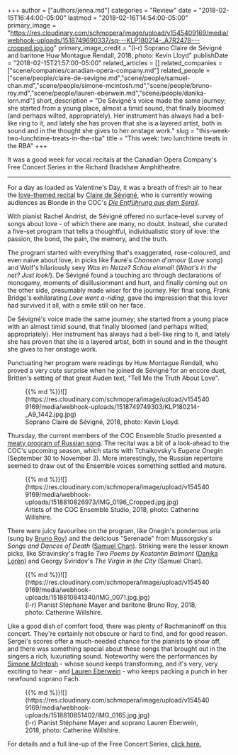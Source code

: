 +++
author = ["authors/jenna.md"]
categories = "Review"
date = "2018-02-15T16:44:00-05:00"
lastmod = "2018-02-16T14:54:00-05:00"
primary_image = "https://res.cloudinary.com/schmopera/image/upload/v1545409169/media/webhook-uploads/1518749690337/sq---KLP180214-_A7R2478---cropped.jpg.jpg"
primary_image_credit = "(l-r) Soprano Claire de Sévigné and baritone Huw Montague Rendall, 2018, photo: Kevin Lloyd"
publishDate = "2018-02-15T21:57:00-05:00"
related_articles = []
related_companies = ["scene/companies/canadian-opera-company.md"]
related_people = ["scene/people/claire-de-sevigne.md","scene/people/samuel-chan.md","scene/people/simone-mcintosh.md","scene/people/bruno-roy.md","scene/people/lauren-eberwein.md","scene/people/danika-lorn.md"]
short_description = "De Sévigné&#039;s voice made the same journey; she started from a young place, almost a timid sound, that finally bloomed (and perhaps wilted, appropriately). Her instrument has always had a bell-like ring to it, and lately she has proven that she is a layered artist, both in sound and in the thought she gives to her onstage work."
slug = "this-week-two-lunchtime-treats-in-the-rba"
title = "This week: two lunchtime treats in the RBA"
+++

It was a good week for vocal recitals at the Canadian Opera Company's Free Concert Series in the Richard Bradshaw Amphitheatre.
***
For a day as loaded as Valentine's Day, it was a breath of fresh air to hear the [love-themed recital](http://files.coc.ca/pdfs/concert180214.pdf) by [Claire de Sévigné](/scene/people/claire-de-sevigne/), who is currently wowing audiences as Blonde in the COC's [*Die Entführung aus dem Serail*](/never-black-white-abduction-at-the-coc/).

With pianist Rachel Andrist, de Sévigné offered no surface-level survey of songs about love - of which there are many, no doubt. Instead, she curated a five-set program that tells a thoughtful, individualistic story of love: the passion, the bond, the pain, the memory, and the truth.

The program started with everything that's exaggerated, rose-coloured, and even naïve about love, in picks like Fauré's *Chanson d'amour* (*Love song*) and Wolf's hilariously sexy *Was im Netze? Schau einmal!* (*What's in the net? Just look!*). De Sévigné found a touching arc through declarations of monogamy, moments of disillusionment and hurt, and finally coming out on the other side, presumably made wiser for the journey. Her final song, Frank Bridge's exhilarating *Love went a-riding*, gave the impression that this lover had survived it all, with a smile still on her face.

De Sévigné's voice made the same journey; she started from a young place with an almost timid sound, that finally bloomed (and perhaps wilted, appropriately). Her instrument has always had a bell-like ring to it, and lately she has proven that she is a layered artist, both in sound and in the thought she gives to her onstage work.

Punctuating her program were readings by Huw Montague Rendall, who proved a very cute surprise when he joined de Sévigné for an encore duet, Britten's setting of that great Auden text, "Tell Me the Truth About Love".

<figure data-type="image">{{% md %}}![](https://res.cloudinary.com/schmopera/image/upload/v1545409169/media/webhook-uploads/1518749749303/KLP180214-_A9_1442.jpg.jpg)
<figcaption>Soprano Claire de Sévigné, 2018, photo: Kevin Lloyd.</figcaption>
</figure>

Thursday, the current members of the COC Ensemble Studio presented a [meaty program of Russian song](http://files.coc.ca/pdfs/concert180215.pdf). The recital was a bit of a look-ahead to the COC's upcoming season, which starts with Tchaikovsky's *Eugene Onegin* (September 30 to November 3). More interestingly, the Russian repertoire seemed to draw out of the Ensemble voices something settled and mature.

<figure data-type="image">{{% md %}}![](https://res.cloudinary.com/schmopera/image/upload/v1545409169/media/webhook-uploads/1518810826973/IMG_0196_Cropped.jpg.jpg)
<figcaption>Artists of the COC Ensemble Studio, 2018, photo: Catherine Willshire.</figcaption>
</figure>

There were juicy favourites on the program, like Onegin's ponderous aria (sung by [Bruno Roy](/scene/people/bruno-roy/)) and the delicious "Serenade" from Mussorgsky's *Songs and Dances of Death* ([Samuel Chan](/scene/people/samuel-chan/)). Striking were the lesser known picks, like Stravinsky's fragile *Two Poems by Kostantin Balmont* ([Danika Lorèn](/spotlight-on-danika-loren/)) and Georgy Sviridov's *The Virgin in the City* (Samuel Chan).

<figure data-type="image">{{% md %}}![](https://res.cloudinary.com/schmopera/image/upload/v1545409169/media/webhook-uploads/1518810841340/IMG_0071.jpg.jpg)
<figcaption>(l-r) Pianist Stéphane Mayer and baritone Bruno Roy, 2018, photo: Catherine Willshire.</figcaption>
</figure>

Like a good dish of comfort food, there was plenty of Rachmaninoff on this concert. They're certainly not obscure or hard to find, and for good reason. Sergei's scores offer a much-needed chance for the pianists to show off, and there was something special about these songs that brought out in the singers a rich, luxuriating sound. Noteworthy were the performances by [Simone McIntosh](/scene/people/simone-mcintosh/) - whose sound keeps transforming, and it's very, very exciting to hear - and [Lauren Eberwein](/scene/people/lauren-eberwein/) - who keeps packing a punch in her newfound soprano Fach.

<figure data-type="image">{{% md %}}![](https://res.cloudinary.com/schmopera/image/upload/v1545409169/media/webhook-uploads/1518810851402/IMG_0165.jpg.jpg)
<figcaption>(l-r) Pianist Stéphane Mayer and soprano Lauren Eberwein, 2018, photo: Catherine Willshire.</figcaption>
</figure>

For details and a full line-up of the Free Concert Series, [click here.](https://www.coc.ca/plan-your-visit/free-concert-series)

